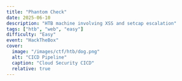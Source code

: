 ```yaml
---
title: "Phantom Check"
date: 2025-06-10
description: "HTB machine involving XSS and setcap escalation"
tags: ["htb", "web", "easy"]
difficulty: "Easy"
event: "HackTheBox"
cover:
  image: "/images/ctf/htb/dog.png"
  alt: "CICD Pipeline"
  caption: "Cloud Security CICD"
  relative: true
---
```

